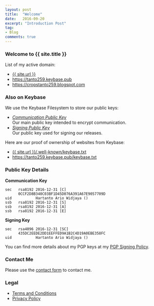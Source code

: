 ```yaml
---
layout: post
title:  "Welcome"
date:   2016-09-20
excerpt: "Introduction Post"
tag:
- Blog
comments: true
---
```


### Welcome to {{ site.title }}

List of my active domain:
* <a href="{{ site.url }}" target="_blank" rel="noopener noreferrer">{{ site.url }}</a>
* <a href="https://tanto259.keybase.pub" target="_blank" rel="noopener noreferrer">https://tanto259.keybase.pub</a>
* <a href="https://cropstanto259.blogspot.com" target="_blank" rel="noopener nofollow noreferrer">https://cropstanto259.blogspot.com</a>

### Also on Keybase

We use the Keybase Filesystem to store our public keys:
* <i><a href="https://tanto259.keybase.pub/publickey.html" target="_blank" rel="noopener noreferrer">Communication Public Key</a></i><br/>
  Our main public key intended to encrypt communication.
* <i><a href="https://tanto259.keybase.pub/signingkey.html" target="_blank" rel="noopener noreferrer">Signing Public Key</a></i><br/>
  Our public key used for signing our releases.

Here are our proof of ownership of websites from Keybase:
* <a href="{{ site.url }}/.well-known/keybase.txt" target="_blank" rel="noopener noreferrer">{{ site.url }}/.well-known/keybase.txt</a>
* <a href="https://tanto259.keybase.pub/keybase.txt" target="_blank" rel="noopener noreferrer">https://tanto259.keybase.pub/keybase.txt</a>

### Public Key Details

<strong>Communication Key</strong>
<pre><code>sec   rsa8192 2016-12-31 [C]
      0CCF2D8B340C03BF1D45D076A391A67E9057709D
uid           Hartanto Ario Widjaya (<span class="mailnolink" mail="4@?E24EoE2?E@adh]?2>6"></span>)
ssb   rsa8192 2016-12-31 [S]
ssb   rsa8192 2016-12-31 [A]
ssb   rsa8192 2016-12-31 [E]
</code></pre>
<strong>Signing Key</strong>
<pre><code>sec   rsa4096 2016-12-31 [SC]
      435DC2EEDE2DD1EEFFED9A1B2C4D19A0EBE358FC
uid           Hartanto Ario Widjaya (<span class="mailnolink" mail="4@?E24EoE2?E@adh]?2>6"></span>)
</code></pre>
You can find more details about my PGP keys at my <a href="{{ site.url }}/pgp" target="_blank" rel="noopener noreferrer">PGP Signing Policy</a>.

### Contact Me

Please use the <a href="{{ site.url }}/contact" target="_blank" rel="noopener noreferrer">contact form</a> to contact me.

### Legal

* <a href="{{ site.url }}/terms" target="_blank" rel="noopener noreferrer">Terms and Conditions</a>
* <a href="{{ site.url }}/privacy" target="_blank" rel="noopener noreferrer">Privacy Policy</a>
